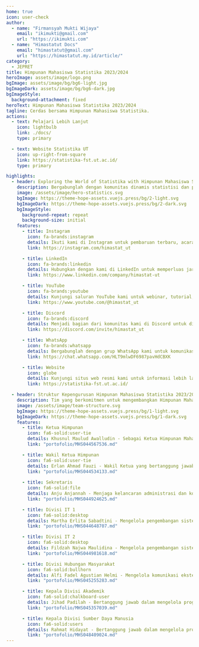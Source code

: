 ```yaml
--- 
home: true
icon: user-check
author:
  - name: "Firmansyah Mukti Wijaya"
    email: "ikimukti@gmail.com"
    url: "https://ikimukti.com"
  - name: "Himastatut Docs"
    email: "himastatut@gmail.com"
    url: "https://himastatut.my.id/article/"
category:
  - JEPRET
title: Himpunan Mahasiswa Statistika 2023/2024
heroImage: assets/image/logo.png
bgImage: assets/image/bg/bg6-light.jpg
bgImageDark: assets/image/bg/bg6-dark.jpg
bgImageStyle:
  background-attachment: fixed
heroText: Himpunan Mahasiswa Statistika 2023/2024
tagline: Cerdas bersama Himpunan Mahasiswa Statistika.
actions:
  - text: Pelajari Lebih Lanjut
    icon: lightbulb
    link: ./docs/
    type: primary

  - text: Website Statistika UT
    icon: up-right-from-square
    link: https://statistika-fst.ut.ac.id/
    type: primary

highlights:
  - header: Exploring the World of Statistika with Himpunan Mahasiswa Statistika UT
    description: Bergabunglah dengan komunitas dinamis statistisi dan penggemar data di Himpunan Mahasiswa Statistika UT. Kami berkomitmen untuk meningkatkan pengetahuan, kolaborasi, dan pertumbuhan di bidang statistika.
    image: /assets/image/hero-statistics.svg
    bgImage: https://theme-hope-assets.vuejs.press/bg/2-light.svg
    bgImageDark: https://theme-hope-assets.vuejs.press/bg/2-dark.svg
    bgImageStyle:
      background-repeat: repeat
      background-size: initial
    features:
      - title: Instagram
        icon: fa-brands:instagram
        details: Ikuti kami di Instagram untuk pembaruan terbaru, acara, dan kegiatan komunitas.
        link: https://instagram.com/himastat_ut

      - title: LinkedIn
        icon: fa-brands:linkedin
        details: Hubungkan dengan kami di LinkedIn untuk memperluas jaringan profesional Anda di bidang statistika.
        link: https://www.linkedin.com/company/himastat-ut

      - title: YouTube
        icon: fa-brands:youtube
        details: Kunjungi saluran YouTube kami untuk webinar, tutorial, dan konten edukasi lainnya.
        link: https://www.youtube.com/@himastat_ut

      - title: Discord
        icon: fa-brands:discord
        details: Menjadi bagian dari komunitas kami di Discord untuk diskusi, kelompok belajar, dan koordinasi acara.
        link: https://discord.com/invite/himastat_ut

      - title: WhatsApp
        icon: fa-brands:whatsapp
        details: Bergabunglah dengan grup WhatsApp kami untuk komunikasi langsung dan pembaruan tentang kegiatan Himpunan Mahasiswa Statistika.
        link: https://chat.whatsapp.com/HLT9mlwDF6987pavHdCBXK

      - title: Website
        icon: globe
        details: Kunjungi situs web resmi kami untuk informasi lebih lanjut tentang program, acara, dan pembaruan kami.
        link: https://statistika-fst.ut.ac.id/

  - header: Struktur Kepengurusan Himpunan Mahasiswa Statistika 2023/2024
    description: Tim yang berkomitmen untuk mengembangkan Himpunan Mahasiswa Statistika dengan semangat kebersamaan dan inovasi.
    image: /assets/image/team-structure.svg
    bgImage: https://theme-hope-assets.vuejs.press/bg/1-light.svg
    bgImageDark: https://theme-hope-assets.vuejs.press/bg/1-dark.svg
    features:
      - title: Ketua Himpunan
        icon: fa6-solid:user-tie
        details: Khusnul Maulud Awalludin - Sebagai Ketua Himpunan Mahasiswa Statistika, Khusnul memimpin dengan visi yang kuat untuk membangun komunitas yang solid dan berdaya saing tinggi dalam bidang statistika.
        link: "portofolio/MHS044567536.md"

      - title: Wakil Ketua Himpunan
        icon: fa6-solid:user-tie
        details: Erlan Ahmad Fauzi - Wakil Ketua yang bertanggung jawab untuk mendukung kepemimpinan ketua dalam menjalankan program kerja serta memastikan kelancaran organisasi.
        link: "portofolio/MHS044534133.md"
      
      - title: Sekretaris
        icon: fa6-solid:file
        details: Anju Anjannah - Menjaga kelancaran administrasi dan komunikasi internal organisasi, serta memastikan setiap agenda dan rapat terlaksana dengan baik.
        link: "portofolio/MHS044924625.md"

      - title: Divisi IT 1
        icon: fa6-solid:desktop
        details: Martha Erlita Sabadtini - Mengelola pengembangan sistem dan teknologi informasi dalam organisasi, memastikan infrastruktur IT berjalan lancar dan mendukung aktivitas operasional.
        link: "portofolio/MHS044648707.md"

      - title: Divisi IT 2
        icon: fa6-solid:desktop
        details: Fildzah Najwa Maulidina - Mengelola pengembangan sistem dan teknologi informasi dalam organisasi, memastikan infrastruktur IT berjalan lancar dan mendukung aktivitas operasional.
        link: "portofolio/MHS044981618.md"

      - title: Divisi Hubungan Masyarakat
        icon: fa6-solid:bullhorn
        details: Alfi Fadel Agustian Helmi - Mengelola komunikasi eksternal dan internal organisasi, menghubungi berbagai pihak terkait dengan kegiatan HIMASTAT, serta mendukung keberhasilan program-program yang dilaksanakan.
        link: "portofolio/MHS045255283.md"

      - title: Kepala Divisi Akademik
        icon: fa6-solid:chalkboard-user
        details: Jihad Padilah - Bertanggung jawab dalam mengelola program-program yang berkaitan dengan akademik, termasuk pendataan mahasiswa berprestasi dan pengelolaan kegiatan akademik lainnya.
        link: "portofolio/MHS045357039.md"

      - title: Kepala Divisi Sumber Daya Manusia
        icon: fa6-solid:users
        details: Rahmat Hidayat - Bertanggung jawab dalam mengelola proses perekrutan, membentuk tim untuk mendukung berbagai program HIMA, serta menjaga hubungan yang baik antar anggota himpunan.
        link: "portofolio/MHS048409024.md"
--- 
```



<GitContributors />
<GitChangelog />